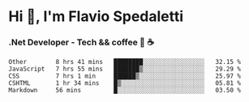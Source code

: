 # Hi 👋, I'm Flavio Spedaletti
### .Net Developer - Tech && coffee 🤖 ☕

<!--START_SECTION:waka-->
```text
Other        8 hrs 41 mins   ████████░░░░░░░░░░░░░░░░░   32.15 % 
JavaScript   7 hrs 55 mins   ███████▒░░░░░░░░░░░░░░░░░   29.29 % 
CSS          7 hrs 1 min     ██████▒░░░░░░░░░░░░░░░░░░   25.97 % 
CSHTML       1 hr 34 mins    █▒░░░░░░░░░░░░░░░░░░░░░░░   05.81 % 
Markdown     56 mins         █░░░░░░░░░░░░░░░░░░░░░░░░   03.50 % 
```
<!--END_SECTION:waka-->

<!--
[![Top Langs](https://github-readme-stats.vercel.app/api/top-langs/?username=flaviospedaletti&layout=compact&theme=radical)](https://github.com/anuraghazra/github-readme-stats)
-->

<!--
**FlavioSpedaletti/FlavioSpedaletti** is a ✨ _special_ ✨ repository because its `README.md` (this file) appears on your GitHub profile.

Here are some ideas to get you started:

- 🔭 I’m currently working on ...
- 🌱 I’m currently learning ...
- 👯 I’m looking to collaborate on ...
- 🤔 I’m looking for help with ...
- 💬 Ask me about ...
- 📫 How to reach me: ...
- 😄 Pronouns: ...
- ⚡ Fun fact: ...
-->

